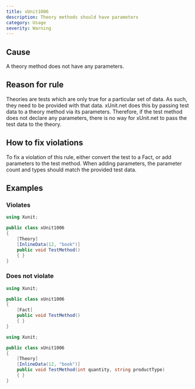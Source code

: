```yaml
---
title: xUnit1006
description: Theory methods should have parameters
category: Usage
severity: Warning
---
```


## Cause

A theory method does not have any parameters.

## Reason for rule

Theories are tests which are only true for a particular set of data. As such, they need to be provided with that data. xUnit.net does this by passing test data to a theory method via its parameters. Therefore, if the test method does not declare any parameters, there is no way for xUnit.net to pass the test data to the theory.

## How to fix violations

To fix a violation of this rule, either convert the test to a Fact, or add parameters to the test method. When adding parameters, the parameter count and types should match the provided test data.

## Examples

### Violates

```csharp
using Xunit;

public class xUnit1006
{
    [Theory]
    [InlineData(12, "book")]
    public void TestMethod()
    { }
}
```

### Does not violate

```csharp
using Xunit;

public class xUnit1006
{
    [Fact]
    public void TestMethod()
    { }
}
```

```csharp
using Xunit;

public class xUnit1006
{
    [Theory]
    [InlineData(12, "book")]
    public void TestMethod(int quantity, string productType)
    { }
}
```
